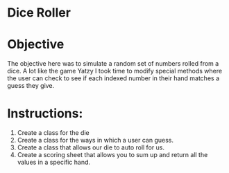 # Dice Roller

# Objective
The objective here was to simulate a random 
set of numbers rolled from a dice. A lot like the 
game Yatzy I took time to modify special methods where
the user can check to see if each indexed number in their hand
matches a guess they give.  

# Instructions:

1. Create a class for the die
2. Create a class for the ways in which a user can guess. 
3. Create a class that allows our die to auto roll for us. 
4. Create a scoring sheet that allows you to sum up and return all the values in a specific hand. 

